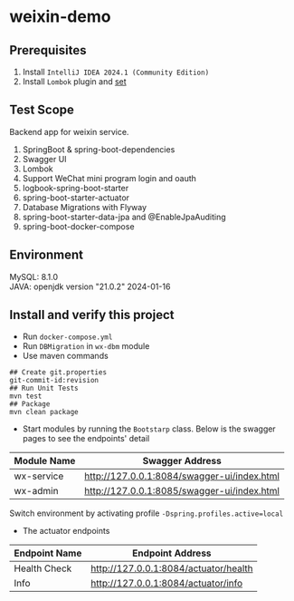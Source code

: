 # weixin-demo
## Prerequisites
1. Install `IntelliJ IDEA 2024.1 (Community Edition)`
2. Install `Lombok` plugin and [set](https://www.baeldung.com/lombok-ide)
## Test Scope
Backend app for weixin service.  
1. SpringBoot & spring-boot-dependencies
2. Swagger UI
3. Lombok
4. Support WeChat mini program login and oauth
5. logbook-spring-boot-starter
6. spring-boot-starter-actuator
7. Database Migrations with Flyway 
8. spring-boot-starter-data-jpa and @EnableJpaAuditing
9. spring-boot-docker-compose
	
## Environment 
MySQL: 8.1.0  
JAVA: openjdk version "21.0.2" 2024-01-16  

## Install and verify this project
- Run `docker-compose.yml`
- Run `DBMigration` in `wx-dbm` module
- Use maven commands
```shell
## Create git.properties
git-commit-id:revision
## Run Unit Tests
mvn test
## Package
mvn clean package
```
- Start modules by running the `Bootstarp` class. Below is the swagger pages to see the endpoints' detail

| Module Name | Swagger Address                             |
|-------------|---------------------------------------------|
| wx-service  | http://127.0.0.1:8084/swagger-ui/index.html |
| wx-admin    | http://127.0.0.1:8085/swagger-ui/index.html |

Switch environment by activating profile `-Dspring.profiles.active=local`

- The actuator endpoints

| Endpoint Name | Endpoint Address                      |
|---------------|---------------------------------------|
| Health Check  | http://127.0.0.1:8084/actuator/health |
| Info          | http://127.0.0.1:8084/actuator/info   |
